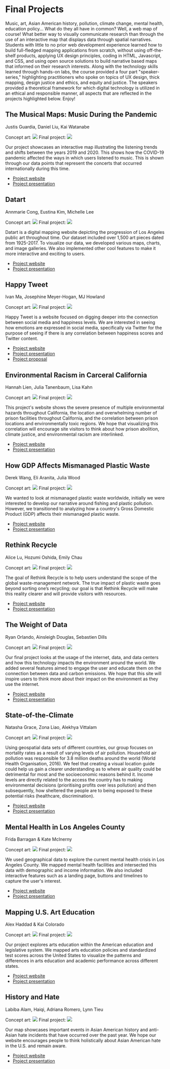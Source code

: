 # Final Projects

Music, art, Asian American history, pollution, climate change, mental health, education policy... What do they all have in common? Well, a web map of course! What better way to visually communicate research than through the use of an interactive map that displays data through spatial narratives. Students with little to no prior web development experience learned how to build full-fledged mapping applications from scratch, without using  off-the-shelf products, applying UX design principles, coding in HTML, Javascript, and CSS, and using open source solutions to build narrative based maps that informed on their research interests. Along with the technology skills learned through hands-on labs, the course provided a four part "speaker-series," highlighting practitioners who spoke on topics of UX design, thick mapping, design justice and ethics, and equity and justice. The speakers provided a theoretical framework for which digital technology is utilized in an ethical and responsible manner, all aspects that are reflected in the projects highlighted below. Enjoy! 

## The Musical Maps: Music During the Pandemic
Justis Guardia, Daniel Liu, Kai Watanabe

Concept art:
<img src="images/music8.png">
Final project:
<img src="images/music.png">

Our project showcases an interactive map illustrating the listening trends and shifts between the years 2019 and 2020. This shows how the COVID-19 pandemic affected the ways in which users listened to music. This is shown through our data points that represent the concerts that occurred internationally during this time.

- [Project website](https://justisg.github.io/TheMusicalMaps/Website/index.html)
- [Project presentation](https://docs.google.com/presentation/d/1SvJS64kwBieYeTzDD-1OTlTT0BcoMr9YNXD17KQwKBc/edit?usp=sharing)

## Datart
Annmarie Cong, Eustina Kim, Michelle Lee

Concept art:
<img src="images/datart8.png">
Final project:
<img src="images/datart.png">

Datart is a digital mapping website depicting the progression of Los Angeles public art throughout time. Our dataset included over 1,500 art pieces dated from 1925-2017. To visualize our data, we developed various maps, charts, and image galleries. We also implemented other cool features to make it more interactive and exciting to users.

- [Project website](https://kimjee8955.github.io/Datart/)
- [Project presentation](https://docs.google.com/presentation/d/1N5JeIMyqX-Y78zTXRjocvzJKJLpu5dnQ8uFrkdFqvUU/edit?usp=sharing)

## Happy Tweet
Ivan Ma, Josephine Meyer-Hogan, MJ Howland

Concept art:
<img src="images/happy8.png">
Final project:
<img src="images/happy.png">

Happy Tweet is a website focused on digging deeper into the connection between social media and happiness levels. We are interested in seeing how emotions are expressed in social media, specifically via Twitter for the purpose of seeing if there is any correlation between happiness scores and Twitter content.

- [Project website](https://ivanma9.github.io/HappyTweet/)
- [Project presentation](https://docs.google.com/presentation/d/1GlYSQ-yxZvzY-zJ1iO6JjAlE0tEquWPCZ84ysuQH5dA/edit?usp=sharing)
- [Project proposal](https://github.com/ivanma9/HappyTweet/blob/main/Group%20Assignments/FinalProjectProposal.md)

## Environmental Racism in Carceral California
Hannah Lien, Julia Tanenbaum, Lisa Kahn

Concept art:
<img src="images/env8.png">
Final project:
<img src="images/env.png">

This project's website shows the severe presence of multiple environmental hazards throughout California, the location and overwhelming number of prison facilities throughout California, and the correlation between prison locations and environmentally toxic regions. We hope that visualizing this correlation will encourage site visitors to think about how prison abolition, climate justice, and environmental racism are interlinked.

- [Project website](https://jmtanenbaum.github.io/DHEnviroIncarceration/index.html)
- [Project presentation](https://docs.google.com/presentation/d/1cdXKsVTubNpTduznyoZ_4jy7YQgiwdkm3kIZvvFpCP8/edit?usp=sharing)

## How GDP Affects Mismanaged Plastic Waste
Derek Wang, Eli Aranita, Julia Wood

Concept art:
<img src="images/ocean8.png">
Final project:
<img src="images/ocean.png">

We wanted to look at mismanaged plastic waste worldwide, initially we were interested to develop our narrative around fishing and plastic pollution. However, we transitioned to analyzing how a country's Gross Domestic Product (GDP) affects their mismanaged plastic waste.

- [Project website](https://eliaranita1.github.io/project1/landing.html)
- [Project presentation](https://docs.google.com/presentation/d/1KTLVA4ByiMWpaApIkvuRMF43R9kHoaiLUBNr7oBuCMc/edit?usp=sharing)

## Rethink Recycle
Alice Lu, Hozumi Oshida, Emily Chau

Concept art:
<img src="images/rethink8.png">
Final project:
<img src="images/rethink.png">

The goal of Rethink Recycle is to help users understand the scope of the global waste-management network. The true impact of plastic waste goes beyond sorting one’s recycling; our goal is that Rethink Recycle will make this reality clearer and will provide visitors with resources.

- [Project website](https://hoz-map.github.io/Rethink-Recycling/Final/index.html)
- [Project presentation](https://docs.google.com/presentation/d/1DOM3XKQOHfRtOymrQ2DXA2nAqK4sXcdHTifmsDq0sRM/edit?usp=sharing)

## The Weight of Data
Ryan Orlando, Ainsleigh Douglas, Sebastien Dills

Concept art:
<img src="images/data8.png">
Final project:
<img src="images/data.png">

Our final project looks at the usage of the internet, data, and data centers and how this technology impacts the environment around the world. We added several features aimed to engage the user and educate them on the connection between data and carbon emissions. We hope that this site will inspire users to think more about their impact on the environment as they use the internet.

- [Project website](https://ainsleighdouglas.github.io/DH-151/Final/landing.html)
- [Project presentation](https://docs.google.com/presentation/d/1MgcGNnUJ47qQ94GmZa1M9Wp6hgm020YfX5VppbfEhMY/edit#slide=id.g63da1a4385_0_0)

## State-of-the-Climate
Natasha Grace, Zona Liao, Alekhya Vittalam

Concept art:
<img src="images/state8.png">
Final project:
<img src="images/state.png">

Using geospatial data sets of different countries, our group focuses on mortality rates as a result of varying levels of air pollution. Household air pollution was responsible for 3.8 million deaths around the world (World Health Organisation, 2016). We feel that creating a visual location guide could help us gain a clearer understanding as to where air quality could be detrimental for most and the socioeconomic reasons behind it. Income levels are directly related to the access the country has to making environmental decisions (prioritising profits over less pollution) and then subsequently, how sheltered the people are to being exposed to these potential risks (healthcare, discrimination).

- [Project website](https://alekhyavittalam.github.io/state-of-the-climate/FinalProject/index.html)
- [Project presentation](https://docs.google.com/presentation/d/1vJI6KaQS6iuJIr4hdw6RsmiESZR35APG3He8JVSB6ok/edit?usp=sharing)

## Mental Health in Los Angeles County
Frida Barragan & Kate McInerny

Concept art:
<img src="images/health8.png">
Final project:
<img src="images/health.png">

We used geographical data to explore the current mental health crisis in Los Angeles County. We mapped mental health facilities and intersected this data with demographic and income information. We also included interactive features such as a landing page, buttons and timelines to capture the user's interest.

- [Project website](https://frida-barragan.github.io/DH151/final/landingpage/index.html)
- [Project presentation](https://docs.google.com/presentation/d/1xnqlLzOxQjcZvmLTWbd6GFSU9sg5aLXFYyXpovh7Rp4/edit?usp=sharing)

## Mapping U.S. Art Education
Alex Haddad & Kai Colorado

Concept art:
<img src="images/cart8.png">
Final project:
<img src="images/cart.png">

Our project explores arts education within the American education and legislative system. We mapped arts education policies and standardized test scores across the United States to visualize the patterns and differences in arts education and academic performance across different states.

- [Project website](https://kaicolorado.github.io/DH151-Group/)
- [Project presentation](https://docs.google.com/presentation/d/1b6Eqx0KU_Fk9vo7tS-cTa3d5hFpzTms8_HCHiXa-n4Q/edit#slide=id.gdeec663fa4_1_187)

## History and Hate
Labiba Alam, Haiqi, Adriana Romero, Lynn Tieu

Concept art:
<img src="images/asian8.jpg">
Final project:
<img src="images/asian.png">

Our map showcases important events in Asian American history and anti-Asian hate incidents that have occurred over the past year. We hope our website encourages people to think holistically about Asian American hate in the U.S. and remain aware.

- [Project website](https://lynnt2.github.io/FantasticFour/Midterm/index.html)
- [Project presentation](https://docs.google.com/presentation/d/10Nuee1YaoXfA8vkx6ApehIzqA01WqUKmP-a9GIpFDDg/edit?usp=sharing)

